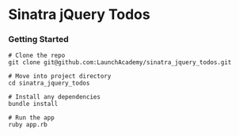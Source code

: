 # Sinatra jQuery Todos

### Getting Started

```no-highlight
# Clone the repo
git clone git@github.com:LaunchAcademy/sinatra_jquery_todos.git

# Move into project directory
cd sinatra_jquery_todos

# Install any dependencies
bundle install

# Run the app
ruby app.rb
```
